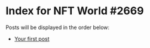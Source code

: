 # Index for NFT World #2669
Posts will be displayed in the order below:

- [Your first post](./001-first.md)

